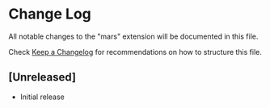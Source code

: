 # Change Log

All notable changes to the "mars" extension will be documented in this file.

Check [Keep a Changelog](http://keepachangelog.com/) for recommendations on how to structure this file.

## [Unreleased]

- Initial release